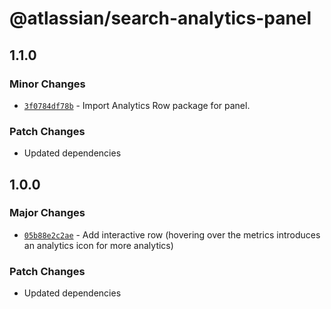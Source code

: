 # @atlassian/search-analytics-panel

## 1.1.0

### Minor Changes

- [`3f0784df78b`](https://bitbucket.org/atlassian/atlassian-frontend/commits/3f0784df78b) - Import Analytics Row package for panel.

### Patch Changes

- Updated dependencies

## 1.0.0

### Major Changes

- [`05b88e2c2ae`](https://bitbucket.org/atlassian/atlassian-frontend/commits/05b88e2c2ae) - Add interactive row (hovering over the metrics introduces an analytics icon for more analytics)

### Patch Changes

- Updated dependencies
